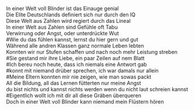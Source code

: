 

In einer Welt voll Blinder ist das Einauge genial  
Die Elite Deutschlands definiert sich nur durch den IQ  
Diese Welt aus Zahlen wird regiert durch das Lineal  
In einer Welt aus Zahlen sind Gefühle oft Tabu  
Verwirrung oder Angst, oder unterdrückte Wut  
#Wie du das fühlen kannst, lernst du hier gern und gut  
Während alle andren Klassen ganz normale Leben lebten  
Konnten wir nur Stufen schaffen und nach noch mehr Leistung streben  
#Sie gestand mir ihre Liebe, ein paar Zeilen auf nem Blatt  
#Ich bereu noch heute, dass ich niemals eine Antwort gab  
#konnt mit niemand drüber sprechen, ich war damals nur allein  
#Meine Eltern konnten mir nie zeigen, wie man sowas packt  
All die Bildung, all das Lernen fütterten nur meine Angst  
du bist nichts und kannst nichts werden wenn du nicht laut schreien kannst  
#Eigentlich wollt ich mit dir all diese Gräben überqueren  
Doch in einer Welt voll Blinder kann niemand mein Flüstern hören



